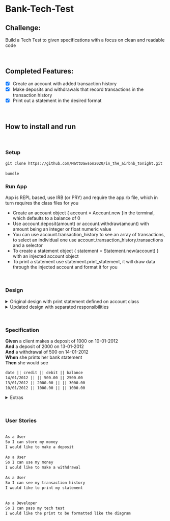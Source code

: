 Bank-Tech-Test
=================
Challenge:
 -------
Build a Tech Test to given specifications with a focus on clean and readable code



<p>&nbsp;</p>

 Completed Features:
 -------
 - [x] Create an account with added transaction history
 - [x] Make deposits and withdrawals that record transactions in the transaction history
 - [x] Print out a statement in the desired format
<p>&nbsp;</p>

## How to install and run
<p>&nbsp;</p>

### Setup
```
git clone https://github.com/MattDawson2020/in_the_airbnb_tonight.git

bundle
```
### Run App
App is REPL based, use IRB (or PRY) and require the app.rb file, which in turn requires the class files for you
- Create an account object { account = Account.new }in the terminal, which defaults to a balance of 0
- Use account.deposit(amount) or account.withdraw(amount) with amount being an integer or float numeric value
- You can use account.transaction_history to see an array of transactions, to select an individual one use account.transaction_history.transactions and a selector
- To create a statement object { statement = Statement.new(account) } with an injected account object
- To print a statement use statement.print_statement, it will draw data through the injected account and format it for you
<p>&nbsp;</p>


### Design

<details>
<summary>Original design with print statement defined on account class</summary>
<br>
<img src="images/Screenshot 2021-06-01 at 11.32.07.png">
</details>

<details>
<summary>Updated design with separated responsibilities</summary>
<br>
<img src="images/diagram (1).svg">
</details>

<p>&nbsp;</p>

### Specification

**Given** a client makes a deposit of 1000 on 10-01-2012  
**And** a deposit of 2000 on 13-01-2012  
**And** a withdrawal of 500 on 14-01-2012  
**When** she prints her bank statement  
**Then** she would see

```
date || credit || debit || balance
14/01/2012 || || 500.00 || 2500.00
13/01/2012 || 2000.00 || || 3000.00
10/01/2012 || 1000.00 || || 1000.00
```


<details>
<summary>Extras </summary>
<br>
<ul>
<li> I kept it close to the specification, but made small additions where easy and appropriate</li>
<li>Users cannot deposit/ withdraw anything but numeric values</li>
<li>Users cannot withdraw more than they have as no overdraft was specified</li>
<li>Separated printing a statement to it's own class even though it is simpler as a feature on the account, to adhere to SRP</li>
</ul>
</details>
<p>&nbsp;</p>

### User Stories
```

As a User
So I can store my money
I would like to make a deposit

As a User
So I can use my money
I would like to make a withdrawal

As a User
So I can see my transaction history
I would like to print my statement


As a Developer
So I can pass my tech test
I would like the print to be formatted like the diagram

```
<p>&nbsp;</p>

